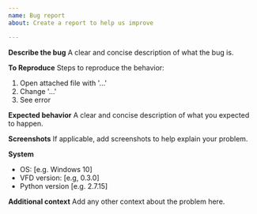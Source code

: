 ```yaml
---
name: Bug report
about: Create a report to help us improve

---
```


**Describe the bug**
A clear and concise description of what the bug is.

**To Reproduce**
Steps to reproduce the behavior:
1. Open attached file with '...'
2. Change '...'
3. See error

**Expected behavior**
A clear and concise description of what you expected to happen.

**Screenshots**
If applicable, add screenshots to help explain your problem.

**System**
 - OS: [e.g. Windows 10]
 - VFD version: [e.g, 0.3.0]
 - Python version [e.g. 2.7.15]

**Additional context**
Add any other context about the problem here.
